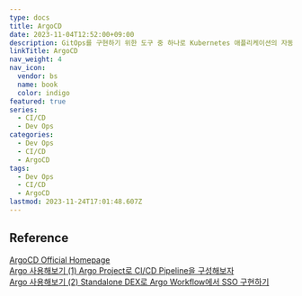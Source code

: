 ```yaml
---
type: docs
title: ArgoCD
date: 2023-11-04T12:52:00+09:00
description: GitOps를 구현하기 위한 도구 중 하나로 Kubernetes 애플리케이션의 자동 배포를 위한 오픈소스 도구
linkTitle: ArgoCD
nav_weight: 4
nav_icon:
  vendor: bs
  name: book
  color: indigo
featured: true
series:
  - CI/CD
  - Dev Ops
categories:
  - Dev Ops
  - CI/CD
  - ArgoCD
tags:
  - Dev Ops
  - CI/CD
  - ArgoCD
lastmod: 2023-11-24T17:01:48.607Z
---
```


## Reference

[ArgoCD Official Homepage](https://argo-cd.readthedocs.io/en/stable/)  
[Argo 사용해보기 (1) Argo Project로 CI/CD Pipeline을 구성해보자](https://nangman14.tistory.com/94)  
[Argo 사용해보기 (2) Standalone DEX로 Argo Workflow에서 SSO 구현하기](https://nangman14.tistory.com/95)
